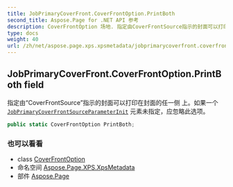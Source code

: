 ```yaml
---
title: JobPrimaryCoverFront.CoverFrontOption.PrintBoth
second_title: Aspose.Page for .NET API 参考
description: CoverFrontOption 场地. 指定由CoverFrontSource指示的封面可以打印在封面的任一侧 上如果一个JobPrimaryCoverFrontSourceParameterInit 元素未指定应忽略此选项
type: docs
weight: 40
url: /zh/net/aspose.page.xps.xpsmetadata/jobprimarycoverfront.coverfrontoption/printboth/
---
```

## JobPrimaryCoverFront.CoverFrontOption.PrintBoth field

指定由“CoverFrontSource”指示的封面可以打印在封面的任一侧 上。如果一个[`JobPrimaryCoverFrontSource`](../../jobprimarycoverfrontsource/)[`ParameterInit`](../../parameterinit/) 元素未指定，应忽略此选项。

```csharp
public static CoverFrontOption PrintBoth;
```

### 也可以看看

* class [CoverFrontOption](../)
* 命名空间 [Aspose.Page.XPS.XpsMetadata](../../jobprimarycoverfront.coverfrontoption/)
* 部件 [Aspose.Page](../../../)


